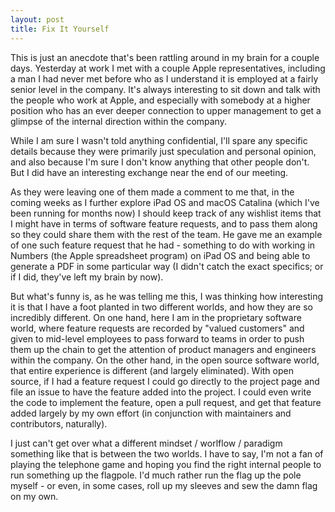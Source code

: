 ```yaml
---
layout: post
title: Fix It Yourself
---
```


This is just an anecdote that's been rattling around in my brain for a couple days. Yesterday at work I met with a couple Apple representatives, including a man I had never met before who as I understand it is employed at a fairly senior level in the company. It's always interesting to sit down and talk with the people who work at Apple, and especially with somebody at a higher position who has an ever deeper connection to upper management to get a glimpse of the internal direction within the company.

While I am sure I wasn't told anything confidential, I'll spare any specific details because they were primarily just speculation and personal opinion, and also because I'm sure I don't know anything that other people don't. But I did have an interesting exchange near the end of our meeting.

As they were leaving one of them made a comment to me that, in the coming weeks as I further explore iPad OS and macOS Catalina (which I've been running for months now) I should keep track of any wishlist items that I might have in terms of software feature requests, and to pass them along so they could share them with the rest of the team. He gave me an example of one such feature request that he had - something to do with working in Numbers (the Apple spreadsheet program) on iPad OS and being able to generate a PDF in some particular way (I didn't catch the exact specifics; or if I did, they've left my brain by now).

But what's funny is, as he was telling me this, I was thinking how interesting it is that I have a foot planted in two different worlds, and how they are so incredibly different. On one hand, here I am in the proprietary software world, where feature requests are recorded by "valued customers" and given to mid-level employees to pass forward to teams in order to push them up the chain to get the attention of product managers and engineers within the company. On the other hand, in the open source software world, that entire experience is different (and largely eliminated). With open source, if I had a feature request I could go directly to the project page and file an issue to have the feature added into the project. I could even write the code to implement the feature, open a pull request, and get that feature added largely by my own effort (in conjunction with maintainers and contributors, naturally).

I just can't get over what a different mindset / worlflow / paradigm something like that is between the two worlds. I have to say, I'm not a fan of playing the telephone game and hoping you find the right internal people to run something up the flagpole. I'd much rather run the flag up the pole myself - or even, in some cases, roll up my sleeves and sew the damn flag on my own.


